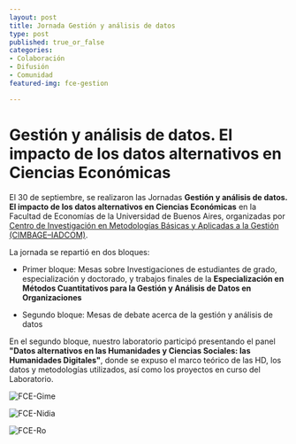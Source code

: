 ```yaml
---
layout: post
title: Jornada Gestión y análisis de datos
type: post
published: true_or_false
categories:
- Colaboración
- Difusión
- Comunidad
featured-img: fce-gestion

---
```


# Gestión y análisis de datos. El impacto de los datos alternativos en Ciencias Económicas


El 30 de septiembre, se realizaron las Jornadas **Gestión y análisis de datos. El impacto de los datos alternativos en Ciencias Económicas** en la Facultad de Economías de la Universidad de Buenos Aires, organizadas por [Centro de Investigación en Metodologías Básicas y Aplicadas a la Gestión (CIMBAGE–IADCOM)](http://www.economicas.uba.ar/institutos_y_centros/cimbage/).

La jornada se repartió en dos bloques:

- Primer bloque: Mesas sobre Investigaciones de estudiantes de grado, especialización y doctorado, y trabajos finales de la **Especialización en Métodos Cuantitativos para la Gestión y Análisis de Datos en Organizaciones**

- Segundo bloque: Mesas de debate acerca de la gestión y análisis de datos

En el segundo bloque, nuestro laboratorio participó presentando el panel **"Datos alternativos en las Humanidades y Ciencias Sociales: las Humanidades Digitales"**, donde se expuso el marco teórico de las HD, los datos y metodologías utilizados, así como los proyectos en curso del Laboratorio.


![FCE-Gime](/assets/img/posts/fce1.jpg)

![FCE-Nidia](/assets/img/posts/fce2.jpg)

![FCE-Ro](/assets/img/posts/fce3.jpg)
